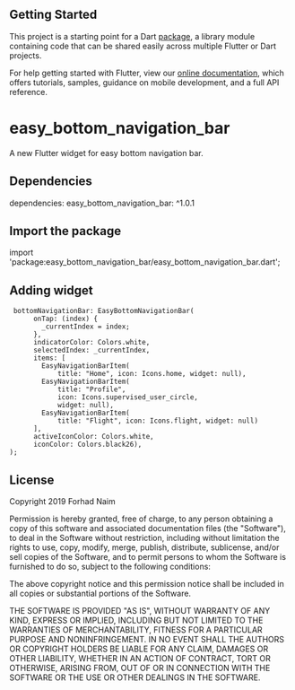 ## Getting Started

This project is a starting point for a Dart
[package](https://flutter.dev/developing-packages/),
a library module containing code that can be shared easily across
multiple Flutter or Dart projects.

For help getting started with Flutter, view our 
[online documentation](https://flutter.dev/docs), which offers tutorials, 
samples, guidance on mobile development, and a full API reference.

# easy_bottom_navigation_bar
A new Flutter widget for easy bottom navigation bar.

## Dependencies
dependencies:
  easy_bottom_navigation_bar: ^1.0.1
  
## Import the package
import 'package:easy_bottom_navigation_bar/easy_bottom_navigation_bar.dart';

## Adding widget

     bottomNavigationBar: EasyBottomNavigationBar(
          onTap: (index) {
            _currentIndex = index;
          },
          indicatorColor: Colors.white,
          selectedIndex: _currentIndex,
          items: [
            EasyNavigationBarItem(
                title: "Home", icon: Icons.home, widget: null),
            EasyNavigationBarItem(
                title: "Profile",
                icon: Icons.supervised_user_circle,
                widget: null),
            EasyNavigationBarItem(
                title: "Flight", icon: Icons.flight, widget: null)
          ],
          activeIconColor: Colors.white,
          iconColor: Colors.black26),
    );


## License

Copyright 2019 Forhad Naim

Permission is hereby granted, free of charge, to any person obtaining a copy of this software and associated documentation files (the "Software"), to deal in the Software without restriction, including without limitation the rights to use, copy, modify, merge, publish, distribute, sublicense, and/or sell copies of the Software, and to permit persons to whom the Software is furnished to do so, subject to the following conditions:

The above copyright notice and this permission notice shall be included in all copies or substantial portions of the Software.

THE SOFTWARE IS PROVIDED "AS IS", WITHOUT WARRANTY OF ANY KIND, EXPRESS OR IMPLIED, INCLUDING BUT NOT LIMITED TO THE WARRANTIES OF MERCHANTABILITY, FITNESS FOR A PARTICULAR PURPOSE AND NONINFRINGEMENT. IN NO EVENT SHALL THE AUTHORS OR COPYRIGHT HOLDERS BE LIABLE FOR ANY CLAIM, DAMAGES OR OTHER LIABILITY, WHETHER IN AN ACTION OF CONTRACT, TORT OR OTHERWISE, ARISING FROM, OUT OF OR IN CONNECTION WITH THE SOFTWARE OR THE USE OR OTHER DEALINGS IN THE SOFTWARE.

